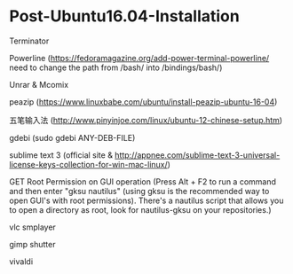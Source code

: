 # Post-Ubuntu16.04-Installation

Terminator

Powerline (https://fedoramagazine.org/add-power-terminal-powerline/ need to change the path from /bash/ into /bindings/bash/)

Unrar & Mcomix

peazip (https://www.linuxbabe.com/ubuntu/install-peazip-ubuntu-16-04)

五笔输入法 (http://www.pinyinjoe.com/linux/ubuntu-12-chinese-setup.htm)

gdebi (sudo gdebi ANY-DEB-FILE)

sublime text 3 (official site & http://appnee.com/sublime-text-3-universal-license-keys-collection-for-win-mac-linux/)

GET Root Permission on GUI operation (Press Alt + F2 to run a command and then enter "gksu nautilus" (using gksu is the recommended way to open GUI's with root permissions). There's a nautilus script that allows you to open a directory as root, look for nautilus-gksu on your repositories.)

vlc smplayer

gimp shutter

vivaldi

